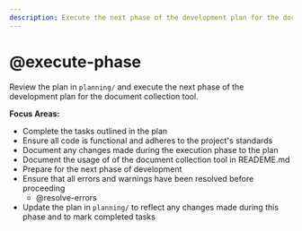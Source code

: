 ```yaml
---
description: Execute the next phase of the development plan for the document collection tool
---
```


# @execute-phase

Review the plan in `planning/` and execute the next phase of the development plan for the document collection tool.

**Focus Areas:**
- Complete the tasks outlined in the plan
- Ensure all code is functional and adheres to the project's standards
- Document any changes made during the execution phase to the plan
- Document the usage of of the document collection tool in READEME.md
- Prepare for the next phase of development
- Ensure  that all errors and warnings have been resolved before proceeding
  - @resolve-errors
- Update the plan in `planning/` to reflect any changes made during this phase and to mark completed tasks
